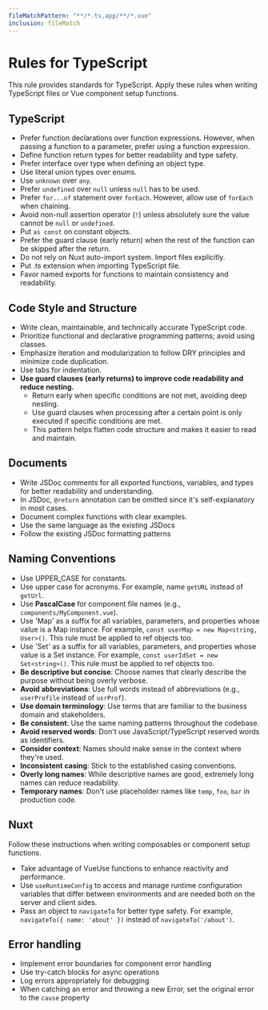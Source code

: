 ```yaml
---
fileMatchPattern: "**/*.ts,app/**/*.vue"
inclusion: fileMatch
---
```

# Rules for TypeScript

This rule provides standards for TypeScript.
Apply these rules when writing TypeScript files or Vue component setup functions.

## TypeScript

- Prefer function declarations over function expressions. However, when passing a function to a parameter, prefer using a function expression.
- Define function return types for better readability and type safety.
- Prefer interface over type when defining an object type.
- Use literal union types over enums.
- Use `unknown` over `any`.
- Prefer `undefined` over `null` unless `null` has to be used.
- Prefer `for...of` statement over `forEach`. However, allow use of `forEach` when chaining.
- Avoid non-null assertion operator (`!`) unless absolutely sure the value cannot be `null` or `undefined`.
- Put `as const` on constant objects.
- Prefer the guard clause (early return) when the rest of the function can be skipped after the return.
- Do not rely on Nuxt auto-import system. Import files explicitly.
- Put .ts extension when importing TypeScript file.
- Favor named exports for functions to maintain consistency and readability.

## Code Style and Structure

- Write clean, maintainable, and technically accurate TypeScript code.
- Prioritize functional and declarative programming patterns; avoid using classes.
- Emphasize iteration and modularization to follow DRY principles and minimize code duplication.
- Use tabs for indentation.
- **Use guard clauses (early returns) to improve code readability and reduce nesting.**
  - Return early when specific conditions are not met, avoiding deep nesting.
  - Use guard clauses when processing after a certain point is only executed if specific conditions are met.
  - This pattern helps flatten code structure and makes it easier to read and maintain.

## Documents

- Write JSDoc comments for all exported functions, variables, and types for better readability and understanding.
- In JSDoc, `@return` annotation can be omitted since it's self-explanatory in most cases.
- Document complex functions with clear examples.
- Use the same language as the existing JSDocs
- Follow the existing JSDoc formatting patterns

## Naming Conventions

- Use UPPER_CASE for constants.
- Use upper case for acronyms. For example, name `getURL` instead of `getUrl`.
- Use **PascalCase** for component file names (e.g., `components/MyComponent.vue`).
- Use 'Map' as a suffix for all variables, parameters, and properties whose value is a Map instance. For example, `const userMap = new Map<string, User>()`. This rule must be applied to ref objects too.
- Use 'Set' as a suffix for all variables, parameters, and properties whose value is a Set instance. For example, `const userIdSet = new Set<string>()`. This rule must be applied to ref objects too.
- **Be descriptive but concise**: Choose names that clearly describe the purpose without being overly verbose.
- **Avoid abbreviations**: Use full words instead of abbreviations (e.g., `userProfile` instead of `usrProf`).
- **Use domain terminology**: Use terms that are familiar to the business domain and stakeholders.
- **Be consistent**: Use the same naming patterns throughout the codebase.
- **Avoid reserved words**: Don't use JavaScript/TypeScript reserved words as identifiers.
- **Consider context**: Names should make sense in the context where they're used.
- **Inconsistent casing**: Stick to the established casing conventions.
- **Overly long names**: While descriptive names are good, extremely long names can reduce readability.
- **Temporary names**: Don't use placeholder names like `temp`, `foo`, `bar` in production code.

## Nuxt

Follow these instructions when writing composables or component setup functions.

- Take advantage of VueUse functions to enhance reactivity and performance.
- Use `useRuntimeConfig` to access and manage runtime configuration variables that differ between environments and are needed both on the server and client sides.
- Pass an object to `navigateTo` for better type safety. For example, `navigateTo({ name: 'about' })` instead of `navigateTo('/about')`.

## Error handling

- Implement error boundaries for component error handling
- Use try-catch blocks for async operations
- Log errors appropriately for debugging
- When catching an error and throwing a new Error, set the original error to the `cause` property

